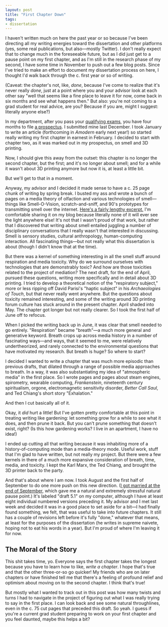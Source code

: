 ```yaml
---
layout: post
title: "First Chapter Down"
tags:
- dissertation
---
```


I haven't written much on here the past year or so because I've been directing all my writing energies toward the dissertation and other platforms (yes, some real publications, but also—mostly Twitter). I don't really expect that to change much in the foreseeable future, but as I did just get to a pause point on my first chapter, and as I'm still in the research phase of my second, I have some time in November to push out a few blog posts. Since I've tried to make an effort to document my dissertation process on here, I thought I'd walk back through the c. first year or so of writing. 

(Caveat: the chapter's not, like, *done*, because I've come to realize that it's never really *done*, just at a point where you and your advisor look at each other say "well that seems like a fine place to leave it for now, come back in six months and see what happens then." But also: you're not coming to a grad student for real advice, are you? Because if you are, might I suggest: literally anyone else?)

In my department, after you pass your [qualifying exams](/blog/2018-09-13-on-having-been-qualified/), you have four months to file [a prospectus](/blog/2018-11-29-prospectus/). I submitted mine last December. I took January to write an article (forthcoming in *Amodern* early next year!) so started really writing my first chapter in earnest in February. I decided to start with chapter two, as it was marked out in my prospectus, on smell and 3D printing. 

Now, I should give this away from the outset: this chapter is no longer the second chapter, but the first; and it's no longer about smell; and for a while it wasn't about 3D printing anymore but now it is, at least a little bit. 

But we'll get to that in a moment. 

Anyway, my advisor and I decided it made sense to have a c. 25 page chunk of writing by spring break. I busted my ass and wrote a bunch of pages on a media theory of olfaction and various technologies of smell—things like Smell-O-Vision, scratch-and-sniff, and 90's prototypes for transmitting smell over the internet. [Here's a fairly lengthy excerpt.](/blog/2019-06-12-smell-tech/) I'm comfortable sharing it on my blog because literally none of it will ever see the light anywhere else! It's not that I wasn't proud of that work, but rather that I discovered that writing about smell entailed juggling a number of disciplinary conversations that I really wasn't that interested in discussing. Smell is sensory studies, cultural anthropology, human-computing interaction. All fascinating things—but not really what this dissertation is about (though I didn't know that at the time). 

But there was a kernel of something interesting in all the smell stuff around respiration and media toxicity. Why do we surround ourselves with technologies that are demonstrably toxic? And how are those toxicities related to the project of mediation? The next draft, for the end of April, pursued these questions, writing more specifically and in detail about 3D printing. I tried to develop a theoretical notion of the "respiratory subject," more or less ripping off David Parisi's "haptic subject" in his *Archaeologies of Touch*, but that never really went anywhere. But the questions about toxicity remained interesting, and some of the writing around 3D printing forum culture has stuck around in the present chapter. April shaded into May. The chapter got longer but not really clearer. So I took the first half of June off to refocus. 

When I picked the writing back up in June, it was clear that smell needed to go entirely. "Respiration" became "breath"—a much more general and generative keyword. Breath crops up across media history in a number of fascinating ways—and ways, that it seemed to me, were relatively undertheorized, and rarely connected to the environmental questions that have motivated my research. But breath is huge? So where to start?

I decided I wanted to write a chapter that was much more episodic than previous drafts, that dilated through a range of possible media approaches to breath. In a way, it was also substantiating my idea of "atmospheric media" in the first place. So I wrote pages and pages about steam engines, spirometry, wearable computing, *Frankenstein*, nineteenth century spiritualism, orgone, electromagnetic sensitivity disorder, *Better Call Saul*, and Ted Chiang's short story "Exhalation."

And then I cut basically all of it. 

Okay, it *did* hurt a little! But I've gotten pretty comfortable at this point in treating writing like gardening: let something grow for a while to see what it does, and then prune it back. But you can't prune something that doesn't exist, right? (Is this how gardening works? I live in an apartment, I have no idea!)

I ended up cutting all that writing because it was inhabiting more of a history-of-computing mode than a media-theory mode. Useful work, stuff that I'm glad to have written, but not really my project. But there were a few kernels in there of a much more expansive consideration of breath, time, media, and toxicity. I kept the Karl Marx, the Ted Chiang, and brought the 3D printer back to the party. 

And that's about where I am now. I took August and the first half of September to do one more push on this new direction. ([I got married at the end of September](landgrafmoro.party/), which gave me a natural and extremely stressful natural pause point.) It's labeled "draft 5.1" on my computer, although I have at least eight individual numbered versions preceding it. My advisor and I met last week and decided it was in a good place to set aside for a bit—I had finally found something, we felt, that was useful to take into future chapters. It still has a couple of revisions left before it's fully "done," whatever that means, at least for the purposes of the dissertation (he writes in supreme naivete, hoping not to eat his words in a year). But I'm proud of where I'm leaving it for now.

## The Moral of the Story

This shit takes time, yo. Everyone says the first chapter takes the longest because you have to learn how to like, *write a chapter*. I hope that's true and that the other three-or-so go quicker! My friends who are on later chapters or have finished tell me that there's a feeling of profound relief and optimism about moving on to the second chapter. I think that's true! 

But mostly what I wanted to track out in this post was how many twists and turns I had to navigate in the project of figuring out what I was really trying to say in the first place. I can look back and see some natural throughlines, even in the c. 75 cut pages that preceded this draft. So yeah. I guess if you're a current grad student preparing to work on your first chapter and you feel daunted, maybe this helps a bit? 